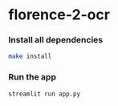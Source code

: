 # florence-2-ocr

### Install all dependencies
```bash
make install
```

### Run the app
```bash
streamlit run app.py
```